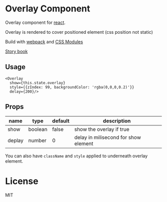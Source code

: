 # Overlay Component

Overlay component for [react](https://facebook.github.io/react/).

Overlay is rendered to cover positioned element (css position not static)

Build with [webpack](https://webpack.github.io/) and [CSS Modules](https://github.com/css-modules/css-modules)

[Story book](https://rc-component.github.io/overlay/)

## Usage

```
<Overlay
  show={this.state.overlay}
  style={{zIndex: 99, backgroundColor: 'rgba(0,0,0,0.2)'}}
  delay={200}/>
```

## Props

name   | type   | default    | description
-------| ------ | ---------- | ------------
show   | boolean| false      | show the overlay if true
deplay | number | 0          | delay in milisecond for show element

You can also have `className` and `style` applied to underneath overlay element.

# License

MIT
